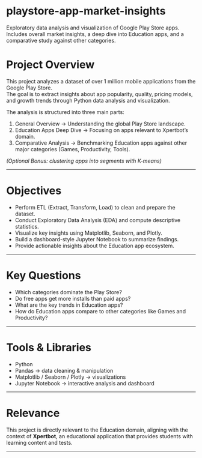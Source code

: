 # playstore-app-market-insights
Exploratory data analysis and visualization of Google Play Store apps. Includes overall market insights, a deep dive into Education apps, and a comparative study against other categories.

# Project Overview 
This project analyzes a dataset of over 1 million mobile applications from the Google Play Store.  
The goal is to extract insights about app popularity, quality, pricing models, and growth trends through Python data analysis and visualization.  

The analysis is structured into three main parts:
1. General Overview → Understanding the global Play Store landscape.  
2. Education Apps Deep Dive → Focusing on apps relevant to Xpertbot’s domain.  
3. Comparative Analysis → Benchmarking Education apps against other major categories (Games, Productivity, Tools).  

*(Optional Bonus: clustering apps into segments with K-means)*  

---

# Objectives
- Perform ETL (Extract, Transform, Load) to clean and prepare the dataset.  
- Conduct Exploratory Data Analysis (EDA) and compute descriptive statistics.  
- Visualize key insights using Matplotlib, Seaborn, and Plotly.  
- Build a dashboard-style Jupyter Notebook to summarize findings.  
- Provide actionable insights about the Education app ecosystem.  

---

# Key Questions
- Which categories dominate the Play Store?  
- Do free apps get more installs than paid apps?  
- What are the key trends in Education apps?  
- How do Education apps compare to other categories like Games and Productivity?  

---

# Tools & Libraries
- Python 
- Pandas → data cleaning & manipulation  
- Matplotlib / Seaborn / Plotly → visualizations  
- Jupyter Notebook → interactive analysis and dashboard  

---

# Relevance
This project is directly relevant to the Education domain, aligning with the context of **Xpertbot**, an educational application that provides students with learning content and tests.  

---


